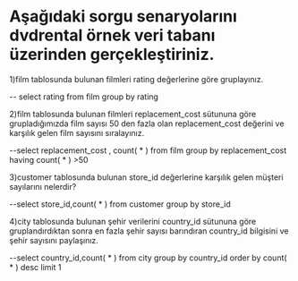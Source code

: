 # Aşağıdaki sorgu senaryolarını dvdrental örnek veri tabanı üzerinden gerçekleştiriniz.

1)film tablosunda bulunan filmleri rating değerlerine göre gruplayınız.

-- select rating from film 
group by rating

2)film tablosunda bulunan filmleri replacement_cost sütununa göre grupladığımızda film sayısı 50 den fazla olan replacement_cost değerini ve karşılık gelen film sayısını sıralayınız.

--select replacement_cost , count( * ) from film 
group by replacement_cost having count( * ) >50 

3)customer tablosunda bulunan store_id değerlerine karşılık gelen müşteri sayılarını nelerdir? 

--select store_id,count( * ) from customer 
group by store_id

4)city tablosunda bulunan şehir verilerini country_id sütununa göre gruplandırdıktan sonra en fazla şehir sayısı barındıran country_id bilgisini ve şehir sayısını paylaşınız.

--select country_id,count( * ) from city 
group by country_id
order by count( * ) 
desc limit 1
